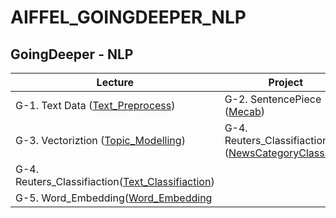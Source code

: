 # AIFFEL_GOINGDEEPER_NLP

## GoingDeeper - NLP
Lecture|Project
-------|-------
G-1. Text Data ([Text_Preprocess](https://github.com/Noah-Junseo/AIFFEL_GOINGDEEPER_NLP/blob/main/G-1/%5BG-1%5D%20Text_Preprocess.ipynb))| G-2. SentencePiece ([Mecab](https://github.com/Noah-Junseo/AIFFEL_GOINGDEEPER_NLP/blob/main/G-2/%5BG-2%5D%20SentencePiece_Mecab_NLP%20.ipynb))
G-3. Vectoriztion ([Topic_Modelling](https://github.com/Noah-Junseo/AIFFEL_GOINGDEEPER_NLP/blob/main/G-3/%5BG-3%5D%20Topic_Modelling.ipynb))| G-4. Reuters_Classifiaction ([NewsCategoryClassifier](https://github.com/Noah-Junseo/AIFFEL_GOINGDEEPER_NLP/blob/main/G-4/%5BG-4%5D%20Reuters_Classification_Project.ipynb))|
G-4. Reuters_Classifiaction([Text_Classifiaction](https://github.com/Noah-Junseo/AIFFEL_GOINGDEEPER_NLP/blob/main/G-4/%5BG-4%5D%20Reuters_Classifiaction_Lecture.ipynb))|
G-5. Word_Embedding([Word_Embedding]((https://github.com/Noah-Junseo/AIFFEL_GOINGDEEPER_NLP/blob/main/G-5/word_embedding.ipynb))|
